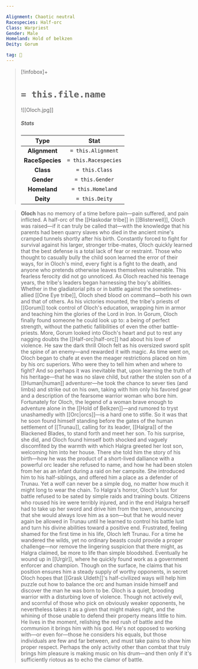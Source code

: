 ```yaml
---

Alignment: Chaotic neutral
Racespecies: Half-orc
Class: Warpriest
Gender: Male
Homeland: Hold of belkzen
Deity: Gorum

tag: 👤️
---
```


> [!infobox]+
> #  `= this.file.name`
> ![[Oloch.jpg]]
> ##### Stats
> Type | Stat |
> :---: |:---:|
> **Alignment** | `= this.Alignment` |
> **RaceSpecies** | `= this.Racespecies` |
> **Class** | `= this.Class` |
> **Gender** | `= this.Gender` |
> **Homeland** | `= this.Homeland` |
> **Deity** | `= this.Deity` |



> **Oloch** has no memory of a time before pain—pain suffered, and pain inflicted. A half-orc of the [[Haskodar tribe]] in [[Blisterwell]], Oloch was raised—if it can truly be called that—with the knowledge that his parents had been quarry slaves who died in the ancient mine's cramped tunnels shortly after his birth. Constantly forced to fight for survival against his larger, stronger tribe-mates, Oloch quickly learned that the best defense is a total lack of fear or restraint. Those who thought to casually bully the child soon learned the error of their ways, for in Oloch's mind, every fight is a fight to the death, and anyone who pretends otherwise leaves themselves vulnerable.
> This fearless ferocity did not go unnoticed. As Oloch reached his teenage years, the tribe's leaders began harnessing the boy's abilities. Whether in the gladiatorial pits or in battle against the sometimes-allied [[One Eye tribe]], Oloch shed blood on command—both his own and that of others. As his victories mounted, the tribe's priests of [[Gorum]] took control of Oloch's education, wrapping him in armor and teaching him the glories of the Lord in Iron. In Gorum, Oloch finally found someone he could look up to: a being of perfect strength, without the pathetic fallibilities of even the other battle-priests. More, Gorum looked into Oloch's heart and put to rest any nagging doubts the [[Half-orc|half-orc]] had about his love of violence. He saw the dark thrill Oloch felt as his oversized sword split the spine of an enemy—and rewarded it with magic.
> As time went on, Oloch began to chafe at even the meager restrictions placed on him by his orc superiors. Who were they to tell him when and where to fight? And so perhaps it was inevitable that, upon learning the truth of his heritage—that he was no slave child, but rather the stolen son of a [[Human|human]] adventurer—he took the chance to sever ties (and limbs) and strike out on his own, taking with him only his favored gear and a description of the fearsome warrior woman who bore him.
> Fortunately for Oloch, the legend of a woman brave enough to adventure alone in the [[Hold of Belkzen]]—and rumored to tryst unashamedly with [[Orc|orcs]]—is a hard one to stifle. So it was that he soon found himself standing before the gates of the human settlement of [[Trunau]], calling for its leader, [[Halgra]] of the Blackened Blades, to stand forth and meet her son.
> To his surprise, she did, and Oloch found himself both shocked and vaguely discomfited by the warmth with which Halgra greeted her lost son, welcoming him into her house. There she told him the story of his birth—how he was the product of a short-lived dalliance with a powerful orc leader she refused to name, and how he had been stolen from her as an infant during a raid on her campsite. She introduced him to his half-siblings, and offered him a place as a defender of Trunau.
> Yet a wolf can never be a simple dog, no matter how much it might long to wear the chain. To Halgra's horror, Oloch's lust for battle refused to be sated by simple raids and training bouts. Citizens who roused his ire were terribly injured, and in the end Halgra herself had to take up her sword and drive him from the town, announcing that she would always love him as a son—but that he would never again be allowed in Trunau until he learned to control his battle lust and turn his divine abilities toward a positive end.
> Frustrated, feeling shamed for the first time in his life, Oloch left Trunau. For a time he wandered the wilds, yet no ordinary beasts could provide a proper challenge—nor remove the lingering suspicion that there might, as Halgra claimed, be more to life than simple bloodshed. Eventually he wound up in [[Urgir]], where he quickly found work as a government enforcer and champion. Though on the surface, he claims that his position ensures him a steady supply of worthy opponents, in secret Oloch hopes that [[Grask Uldeth]]'s half-civilized ways will help him puzzle out how to balance the orc and human inside himself and discover the man he was born to be.
> Oloch is a quiet, brooding warrior with a disturbing love of violence. Though not actively evil, and scornful of those who pick on obviously weaker opponents, he nevertheless takes it as a given that might makes right, and the whining of those unable to defend their property means little to him. He lives in the moment, relishing the red rush of battle and the communion it brings him with his god. He's not opposed to working with—or even for—those he considers his equals, but those individuals are few and far between, and must take pains to show him proper respect. Perhaps the only activity other than combat that truly brings him pleasure is making music on his drum—and then only if it's sufficiently riotous as to echo the clamor of battle.








